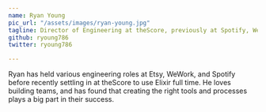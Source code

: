 ```yaml
---
name: Ryan Young
pic_url: "/assets/images/ryan-young.jpg"
tagline: Director of Engineering at theScore, previously at Spotify, WeWork, and Etsy
github: ryoung786
twitter: ryoung786

---
```

Ryan has held various engineering roles at Etsy, WeWork, and Spotify before recently settling in at theScore to use Elixir full time. He loves building teams, and has found that creating the right tools and processes plays a big part in their success.